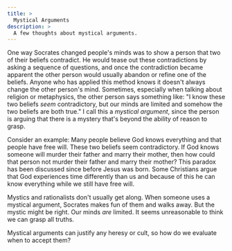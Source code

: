 ```yaml
---
title: >
  Mystical Arguments
description: >
  A few thoughts about mystical arguments.  
---
```


One way Socrates changed people's minds was to show a person that two of their beliefs contradict. He would tease out these contradictions by asking a sequence of questions, and once the contradiction became apparent the other person would usually abandon or refine one of the beliefs. Anyone who has applied this method knows it doesn't always change the other person's mind. Sometimes, especially when talking about religion or metaphysics, the other person says something like: "I know these two beliefs _seem_ contradictory, but our minds are limited and somehow the two beliefs are both true." I call this a _mystical argument_, since the person is arguing that there is a mystery that's beyond the ability of reason to grasp.

Consider an example: Many people believe God knows everything and that people have free will. These two beliefs seem contradictory. If God knows someone will murder their father and marry their mother, then how could that person not murder their father and marry their mother? This paradox has been discussed since before Jesus was born. Some Christians argue that God experiences time differently than us and because of this he can know everything while we still have free will.

Mystics and rationalists don't usually get along. When someone uses a mystical argument, Socrates makes fun of them and walks away. But the mystic might be right. Our minds _are_ limited. It seems unreasonable to think we can grasp all truths.

Mystical arguments can justify any heresy or cult, so how do we evaluate when to accept them?

